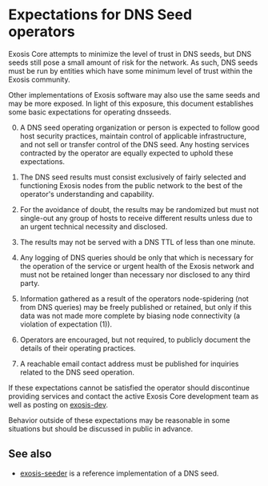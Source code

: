 Expectations for DNS Seed operators
====================================

Exosis Core attempts to minimize the level of trust in DNS seeds,
but DNS seeds still pose a small amount of risk for the network.
As such, DNS seeds must be run by entities which have some minimum
level of trust within the Exosis community.

Other implementations of Exosis software may also use the same
seeds and may be more exposed. In light of this exposure, this
document establishes some basic expectations for operating dnsseeds.

0. A DNS seed operating organization or person is expected to follow good
host security practices, maintain control of applicable infrastructure,
and not sell or transfer control of the DNS seed. Any hosting services
contracted by the operator are equally expected to uphold these expectations.

1. The DNS seed results must consist exclusively of fairly selected and
functioning Exosis nodes from the public network to the best of the
operator's understanding and capability.

2. For the avoidance of doubt, the results may be randomized but must not
single-out any group of hosts to receive different results unless due to an
urgent technical necessity and disclosed.

3. The results may not be served with a DNS TTL of less than one minute.

4. Any logging of DNS queries should be only that which is necessary
for the operation of the service or urgent health of the Exosis
network and must not be retained longer than necessary nor disclosed
to any third party.

5. Information gathered as a result of the operators node-spidering
(not from DNS queries) may be freely published or retained, but only
if this data was not made more complete by biasing node connectivity
(a violation of expectation (1)).

6. Operators are encouraged, but not required, to publicly document the
details of their operating practices.

7. A reachable email contact address must be published for inquiries
related to the DNS seed operation.

If these expectations cannot be satisfied the operator should
discontinue providing services and contact the active Exosis
Core development team as well as posting on
[exosis-dev](https://lists.linuxfoundation.org/mailman/listinfo/exosis-dev).

Behavior outside of these expectations may be reasonable in some
situations but should be discussed in public in advance.

See also
----------
- [exosis-seeder](https://github.com/sipa/exosis-seeder) is a reference implementation of a DNS seed.
